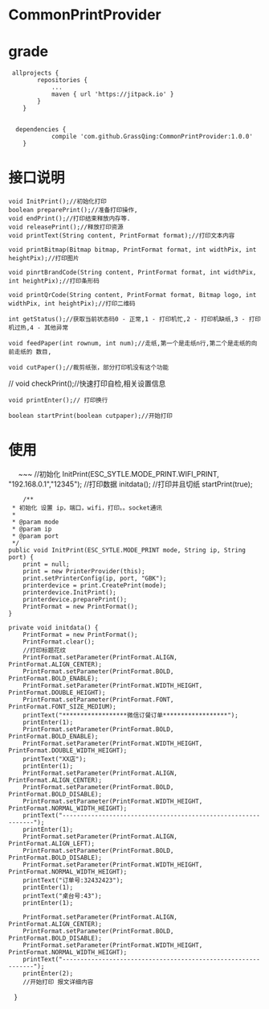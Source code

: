 # CommonPrintProvider
# grade
~~~
 allprojects {
		repositories {
			...
			maven { url 'https://jitpack.io' }
		}
	}
  

  dependencies {
	        compile 'com.github.GrassQing:CommonPrintProvider:1.0.0'
	}
 ~~~ 
# 接口说明
    void InitPrint();//初始化打印    
    boolean preparePrint();//准备打印操作,
    void endPrint();//打印结束释放内存等.
    void releasePrint();//释放打印资源
    void printText(String content, PrintFormat format);//打印文本内容

    void printBitmap(Bitmap bitmap, PrintFormat format, int widthPix, int heightPix);//打印图片

    void pinrtBrandCode(String content, PrintFormat format, int widthPix, int heightPix);//打印条形码

    void printQrCode(String content, PrintFormat format, Bitmap logo, int widthPix, int heightPix);//打印二维码

    int getStatus();//获取当前状态码0 - 正常,1 - 打印机忙,2 - 打印机缺纸,3 - 打印机过热,4 - 其他异常

    void feedPaper(int rownum, int num);//走纸,第一个是走纸n行,第二个是走纸的向前走纸的 数目,

    void cutPaper();//裁剪纸张，部分打印机没有这个功能

  //  void checkPrint();//快速打印自检,相关设置信息

    void printEnter();// 打印换行

    boolean startPrint(boolean cutpaper);//开始打印
    
# 使用
      ~~~ 
      //初始化
        InitPrint(ESC_SYTLE.MODE_PRINT.WIFI_PRINT, "192.168.0.1","12345");
        //打印数据
        initdata();
        //打印并且切纸
        startPrint(true);
        
        /**
     * 初始化 设置 ip，端口，wifi，打印。。socket通讯
     *
     * @param mode
     * @param ip
     * @param port
     */
    public void InitPrint(ESC_SYTLE.MODE_PRINT mode, String ip, String port) {
        print = null;
        print = new PrinterProvider(this);
        print.setPrinterConfig(ip, port, "GBK");
        printerdevice = print.CreatePrint(mode);
        printerdevice.InitPrint();
        printerdevice.preparePrint();
        PrintFormat = new PrintFormat();
    }
    
    private void initdata() {
        PrintFormat = new PrintFormat();
        PrintFormat.clear();
        //打印标题花纹
        PrintFormat.setParameter(PrintFormat.ALIGN, PrintFormat.ALIGN_CENTER);
        PrintFormat.setParameter(PrintFormat.BOLD, PrintFormat.BOLD_ENABLE);
        PrintFormat.setParameter(PrintFormat.WIDTH_HEIGHT, PrintFormat.DOUBLE_HEIGHT);
        PrintFormat.setParameter(PrintFormat.FONT, PrintFormat.FONT_SIZE_MEDIUM);
        printText("******************微信订餐订单******************");
        printEnter(1);
        PrintFormat.setParameter(PrintFormat.BOLD, PrintFormat.BOLD_ENABLE);
        PrintFormat.setParameter(PrintFormat.WIDTH_HEIGHT, PrintFormat.DOUBLE_WIDTH_HEIGHT);
        printText("XX店");
        printEnter(1);
        PrintFormat.setParameter(PrintFormat.ALIGN, PrintFormat.ALIGN_CENTER);
        PrintFormat.setParameter(PrintFormat.BOLD, PrintFormat.BOLD_DISABLE);
        PrintFormat.setParameter(PrintFormat.WIDTH_HEIGHT, PrintFormat.NORMAL_WIDTH_HEIGHT);
        printText("--------------------------------------------------------------");
        printEnter(1);
        PrintFormat.setParameter(PrintFormat.ALIGN, PrintFormat.ALIGN_LEFT);
        PrintFormat.setParameter(PrintFormat.BOLD, PrintFormat.BOLD_DISABLE);
        PrintFormat.setParameter(PrintFormat.WIDTH_HEIGHT, PrintFormat.NORMAL_WIDTH_HEIGHT);
        printText("订单号:32432423");
        printEnter(1);
        printText("桌台号:43");
        printEnter(1);

        PrintFormat.setParameter(PrintFormat.ALIGN, PrintFormat.ALIGN_CENTER);
        PrintFormat.setParameter(PrintFormat.BOLD, PrintFormat.BOLD_DISABLE);
        PrintFormat.setParameter(PrintFormat.WIDTH_HEIGHT, PrintFormat.NORMAL_WIDTH_HEIGHT);
        printText("--------------------------------------------------------------");
        printEnter(2);
        //开始打印 报文详细内容
    }
~~~
    

